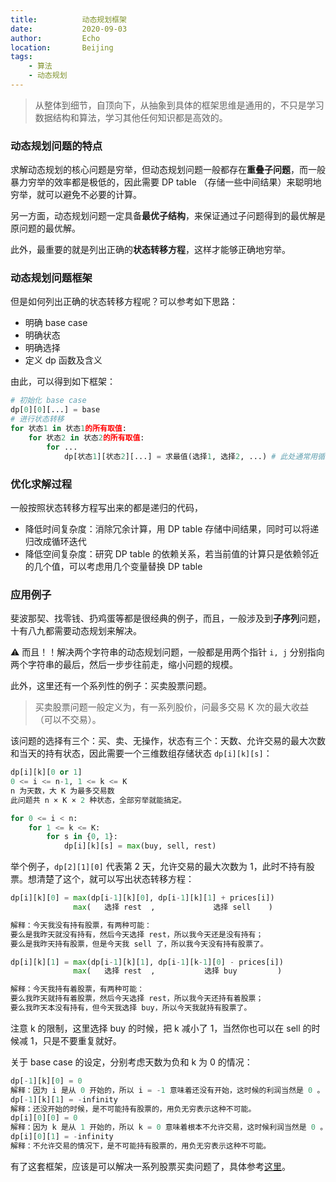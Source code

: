 ```yaml
---
title:          动态规划框架
date:           2020-09-03
author:         Echo
location:       Beijing 
tags: 
    - 算法
    - 动态规划
---
```


> 从整体到细节，自顶向下，从抽象到具体的框架思维是通用的，不只是学习数据结构和算法，学习其他任何知识都是高效的。

### 动态规划问题的特点

求解动态规划的核心问题是穷举，但动态规划问题一般都存在**重叠子问题**，而一般暴力穷举的效率都是极低的，因此需要 DP table （存储一些中间结果）来聪明地穷举，就可以避免不必要的计算。

另一方面，动态规划问题一定具备**最优子结构**，来保证通过子问题得到的最优解是原问题的最优解。

此外，最重要的就是列出正确的**状态转移方程**，这样才能够正确地穷举。

### 动态规划问题框架

但是如何列出正确的状态转移方程呢？可以参考如下思路：

* 明确 base case
* 明确状态
* 明确选择
* 定义 dp 函数及含义

由此，可以得到如下框架：

```Python
# 初始化 base case
dp[0][0][...] = base
# 进行状态转移
for 状态1 in 状态1的所有取值:
    for 状态2 in 状态2的所有取值:
        for ...
            dp[状态1][状态2][...] = 求最值(选择1, 选择2, ...) # 此处通常用循环迭代求最值
```

### 优化求解过程

一般按照状态转移方程写出来的都是递归的代码，

* 降低时间复杂度：消除冗余计算，用 DP table 存储中间结果，同时可以将递归改成循环迭代
* 降低空间复杂度：研究 DP table 的依赖关系，若当前值的计算只是依赖邻近的几个值，可以考虑用几个变量替换 DP table

### 应用例子

斐波那契、找零钱、扔鸡蛋等都是很经典的例子，而且，一般涉及到**子序列**问题，十有八九都需要动态规划来解决。

:warning: 而且！！解决两个字符串的动态规划问题，一般都是用两个指针 `i, j` 分别指向两个字符串的最后，然后一步步往前走，缩小问题的规模。

此外，这里还有一个系列性的例子：买卖股票问题。

> 买卖股票问题一般定义为，有一系列股价，问最多交易 K 次的最大收益（可以不交易）。

该问题的选择有三个：买、卖、无操作，状态有三个：天数、允许交易的最大次数和当天的持有状态，因此需要一个三维数组存储状态 `dp[i][k][s]`：

```Python
dp[i][k][0 or 1]
0 <= i <= n-1, 1 <= k <= K
n 为天数，大 K 为最多交易数
此问题共 n × K × 2 种状态，全部穷举就能搞定。

for 0 <= i < n:
    for 1 <= k <= K:
        for s in {0, 1}:
            dp[i][k][s] = max(buy, sell, rest)
```

举个例子，`dp[2][1][0]` 代表第 2 天，允许交易的最大次数为 1，此时不持有股票。想清楚了这个，就可以写出状态转移方程：

```Python
dp[i][k][0] = max(dp[i-1][k][0], dp[i-1][k][1] + prices[i])
              max(   选择 rest  ,             选择 sell    )

解释：今天我没有持有股票，有两种可能：
要么是我昨天就没有持有，然后今天选择 rest，所以我今天还是没有持有；
要么是我昨天持有股票，但是今天我 sell 了，所以我今天没有持有股票了。

dp[i][k][1] = max(dp[i-1][k][1], dp[i-1][k-1][0] - prices[i])
              max(   选择 rest  ,           选择 buy         )

解释：今天我持有着股票，有两种可能：
要么我昨天就持有着股票，然后今天选择 rest，所以我今天还持有着股票；
要么我昨天本没有持有，但今天我选择 buy，所以今天我就持有股票了。
```

注意 k 的限制，这里选择 buy 的时候，把 k 减小了 1，当然你也可以在 sell 的时候减 1，只是不要重复就好。

关于 base case 的设定，分别考虑天数为负和 k 为 0 的情况：

```Python
dp[-1][k][0] = 0
解释：因为 i 是从 0 开始的，所以 i = -1 意味着还没有开始，这时候的利润当然是 0 。
dp[-1][k][1] = -infinity
解释：还没开始的时候，是不可能持有股票的，用负无穷表示这种不可能。
dp[i][0][0] = 0
解释：因为 k 是从 1 开始的，所以 k = 0 意味着根本不允许交易，这时候利润当然是 0 。
dp[i][0][1] = -infinity
解释：不允许交易的情况下，是不可能持有股票的，用负无穷表示这种不可能。
```

有了这套框架，应该是可以解决一系列股票买卖问题了，具体参考[这里](https://labuladong.gitbook.io/algo/di-ling-zhang-bi-du-xi-lie/tuan-mie-gu-piao-wen-ti)。

